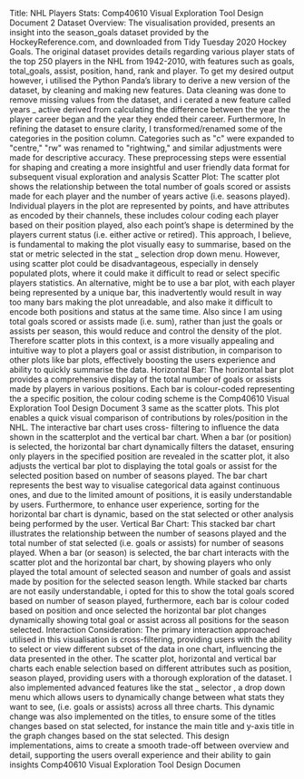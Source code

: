 Title:
NHL Players Stats:
Comp40610 Visual Exploration Tool Design Document 2
Dataset Overview:
The visualisation provided, presents an insight into the season_goals dataset
provided by the HockeyReference.com, and downloaded from Tidy Tuesday 2020
Hockey Goals. The original dataset provides details regarding various player stats of
the top 250 players in the NHL from 1942-2010, with features such as goals,
total_goals, assist, position, hand, rank and player. To get my desired output
however, i utilised the Python Panda’s library to derive a new version of the dataset,
by cleaning and making new features. Data cleaning was done to remove missing
values from the dataset, and i cerated a new feature called years
_
active derived from
calculating the difference between the year the player career began and the year
they ended their career. Furthermore, In refining the dataset to ensure clarity, I
transformed/renamed some of the categories in the position column. Categories
such as "c" were expanded to "centre," "rw" was renamed to "rightwing," and similar
adjustments were made for descriptive accuracy. These preprocessing steps were
essential for shaping and creating a more insightful and user friendly data format for
subsequent visual exploration and analysis
Scatter Plot: The scatter plot shows the relationship between the total number of
goals scored or assists made for each player and the number of years active (i.e.
seasons played). Individual players in the plot are represented by points, and have
attributes as encoded by their channels, these includes colour coding each player
based on their position played, also each point’s shape is determined by the players
current status (i.e. either active or retired). This approach, I believe, is fundamental to
making the plot visually easy to summarise, based on the stat or metric selected in
the stat
_
selection drop down menu. However, using scatter plot could be
disadvantageous, especially in densely populated plots, where it could make it
difficult to read or select specific players statistics. An alternative, might be to use a
bar plot, with each player being represented by a unique bar, this inadvertently would
result in way too many bars making the plot unreadable, and also make it difficult to
encode both positions and status at the same time. Also since I am using total goals
scored or assists made (i.e. sum), rather than just the goals or assists per season,
this would reduce and control the density of the plot. Therefore scatter plots in this
context, is a more visually appealing and intuitive way to plot a players goal or assist
distribution, in comparison to other plots like bar plots, effectively boosting the users
experience and ability to quickly summarise the data.
Horizontal Bar: The horizontal bar plot provides a comprehensive display of the
total number of goals or assists made by players in various positions. Each bar is
colour-coded representing the a specific position, the colour coding scheme is the
Comp40610 Visual Exploration Tool Design Document 3
same as the scatter plots. This plot enables a quick visual comparison of
contributions by roles/position in the NHL. The interactive bar chart uses cross-
filtering to influence the data shown in the scatterplot and the vertical bar chart.
When a bar (or position) is selected, the horizontal bar chart dynamically filters the
dataset, ensuring only players in the specified position are revealed in the scatter
plot, it also adjusts the vertical bar plot to displaying the total goals or assist for the
selected position based on number of seasons played. The bar chart represents the
best way to visualise categorical data against continuous ones, and due to the
limited amount of positions, it is easily understandable by users. Furthermore, to
enhance user experience, sorting for the horizontal bar chart is dynamic, based on
the stat selected or other analysis being performed by the user.
Vertical Bar Chart: This stacked bar chart illustrates the relationship between the
number of seasons played and the total number of stat selected (i.e. goals or
assists) for number of seasons played. When a bar (or season) is selected, the bar
chart interacts with the scatter plot and the horizontal bar chart, by showing players
who only played the total amount of selected season and number of goals and assist
made by position for the selected season length. While stacked bar charts are not
easily understandable, i opted for this to show the total goals scored based on
number of season played, furthermore, each bar is colour coded based on position
and once selected the horizontal bar plot changes dynamically showing total goal or
assist across all positions for the season selected.
Interaction Consideration:
The primary interaction approached utilised in this visualisation is cross-filtering,
providing users with the ability to select or view different subset of the data in one
chart, influencing the data presented in the other. The scatter plot, horizontal and
vertical bar charts each enable selection based on different attributes such as
position, season played, providing users with a thorough exploration of the dataset. I
also implemented advanced features like the stat
_
selector , a drop down menu
which allows users to dynamically change between what stats they want to see, (i.e.
goals or assists) across all three charts. This dynamic change was also implemented
on the titles, to ensure some of the titles changes based on stat selected, for
instance the main title and y-axis title in the graph changes based on the stat
selected.
This design implementations, aims to create a smooth trade-off between overview
and detail, supporting the users overall experience and their ability to gain insights
Comp40610 Visual Exploration Tool Design Documen
